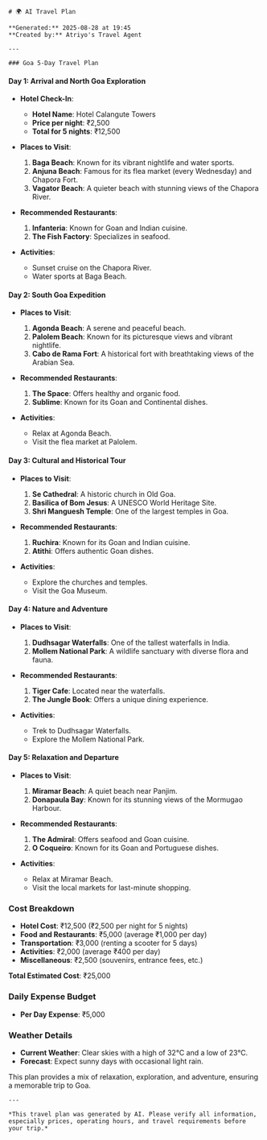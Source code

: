     # 🌍 AI Travel Plan

    **Generated:** 2025-08-28 at 19:45  
    **Created by:** Atriyo's Travel Agent

    ---

    ### Goa 5-Day Travel Plan

#### **Day 1: Arrival and North Goa Exploration**
- **Hotel Check-In**:  
  - **Hotel Name**: Hotel Calangute Towers  
  - **Price per night**: ₹2,500  
  - **Total for 5 nights**: ₹12,500  

- **Places to Visit**:  
  1. **Baga Beach**: Known for its vibrant nightlife and water sports.  
  2. **Anjuna Beach**: Famous for its flea market (every Wednesday) and Chapora Fort.  
  3. **Vagator Beach**: A quieter beach with stunning views of the Chapora River.  

- **Recommended Restaurants**:  
  1. **Infanteria**: Known for Goan and Indian cuisine.  
  2. **The Fish Factory**: Specializes in seafood.  

- **Activities**:  
  - Sunset cruise on the Chapora River.  
  - Water sports at Baga Beach.  

#### **Day 2: South Goa Expedition**
- **Places to Visit**:  
  1. **Agonda Beach**: A serene and peaceful beach.  
  2. **Palolem Beach**: Known for its picturesque views and vibrant nightlife.  
  3. **Cabo de Rama Fort**: A historical fort with breathtaking views of the Arabian Sea.  

- **Recommended Restaurants**:  
  1. **The Space**: Offers healthy and organic food.  
  2. **Sublime**: Known for its Goan and Continental dishes.  

- **Activities**:  
  - Relax at Agonda Beach.  
  - Visit the flea market at Palolem.  

#### **Day 3: Cultural and Historical Tour**
- **Places to Visit**:  
  1. **Se Cathedral**: A historic church in Old Goa.  
  2. **Basilica of Bom Jesus**: A UNESCO World Heritage Site.  
  3. **Shri Manguesh Temple**: One of the largest temples in Goa.  

- **Recommended Restaurants**:  
  1. **Ruchira**: Known for its Goan and Indian cuisine.  
  2. **Atithi**: Offers authentic Goan dishes.  

- **Activities**:  
  - Explore the churches and temples.  
  - Visit the Goa Museum.  

#### **Day 4: Nature and Adventure**
- **Places to Visit**:  
  1. **Dudhsagar Waterfalls**: One of the tallest waterfalls in India.  
  2. **Mollem National Park**: A wildlife sanctuary with diverse flora and fauna.  

- **Recommended Restaurants**:  
  1. **Tiger Cafe**: Located near the waterfalls.  
  2. **The Jungle Book**: Offers a unique dining experience.  

- **Activities**:  
  - Trek to Dudhsagar Waterfalls.  
  - Explore the Mollem National Park.  

#### **Day 5: Relaxation and Departure**
- **Places to Visit**:  
  1. **Miramar Beach**: A quiet beach near Panjim.  
  2. **Donapaula Bay**: Known for its stunning views of the Mormugao Harbour.  

- **Recommended Restaurants**:  
  1. **The Admiral**: Offers seafood and Goan cuisine.  
  2. **O Coqueiro**: Known for its Goan and Portuguese dishes.  

- **Activities**:  
  - Relax at Miramar Beach.  
  - Visit the local markets for last-minute shopping.  

### **Cost Breakdown**
- **Hotel Cost**: ₹12,500 (₹2,500 per night for 5 nights)  
- **Food and Restaurants**: ₹5,000 (average ₹1,000 per day)  
- **Transportation**: ₹3,000 (renting a scooter for 5 days)  
- **Activities**: ₹2,000 (average ₹400 per day)  
- **Miscellaneous**: ₹2,500 (souvenirs, entrance fees, etc.)  

**Total Estimated Cost**: ₹25,000  

### **Daily Expense Budget**
- **Per Day Expense**: ₹5,000  

### **Weather Details**
- **Current Weather**: Clear skies with a high of 32°C and a low of 23°C.  
- **Forecast**: Expect sunny days with occasional light rain.  

This plan provides a mix of relaxation, exploration, and adventure, ensuring a memorable trip to Goa.

    ---

    *This travel plan was generated by AI. Please verify all information, especially prices, operating hours, and travel requirements before your trip.*
